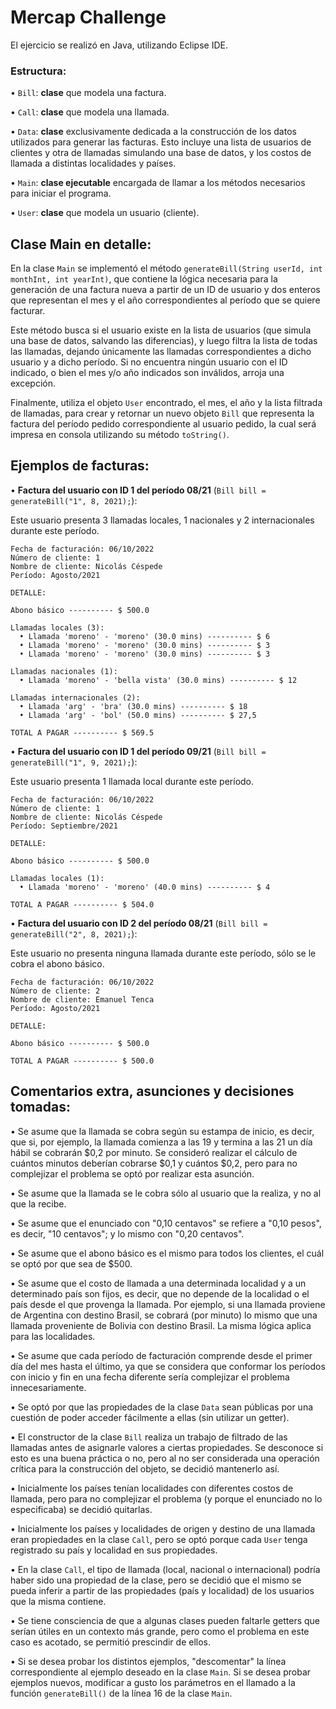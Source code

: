 # **Mercap Challenge**

El ejercicio se realizó en Java, utilizando Eclipse IDE.

### Estructura:

• `Bill`: **clase** que modela una factura.
    
• `Call`: **clase** que modela una llamada.

• `Data`: **clase** exclusivamente dedicada a la construcción de los datos utilizados para generar las facturas. Esto incluye una lista de usuarios de clientes y otra de llamadas simulando una base de datos, y los costos de llamada a distintas localidades y países.

• `Main`: **clase ejecutable** encargada de llamar a los métodos necesarios para iniciar el programa.

• `User`: **clase** que modela un usuario (cliente).

## **Clase Main en detalle:**

En la clase `Main` se implementó el método `generateBill(String userId, int monthInt, int yearInt)`, que contiene la lógica necesaria para la generación de una factura nueva a partir de un ID de usuario y dos enteros que representan el mes y el año correspondientes al período que se quiere facturar.

Este método busca si el usuario existe en la lista de usuarios (que simula una base de datos, salvando las diferencias), y luego filtra la lista de todas las llamadas, dejando únicamente las llamadas correspondientes a dicho usuario y a dicho período. Si no encuentra ningún usuario con el ID indicado, o bien el mes y/o año indicados son inválidos, arroja una excepción.

Finalmente, utiliza el objeto `User` encontrado, el mes, el año y la lista filtrada de llamadas, para crear y retornar un nuevo objeto `Bill` que representa la factura del período pedido correspondiente al usuario pedido, la cual será impresa en consola utilizando su método `toString()`.

## **Ejemplos de facturas:**

• **Factura del usuario con ID 1 del período 08/21** (`Bill bill = generateBill("1", 8, 2021);`):

Este usuario presenta 3 llamadas locales, 1 nacionales y 2 internacionales durante este período.

```
Fecha de facturación: 06/10/2022
Número de cliente: 1
Nombre de cliente: Nicolás Céspede
Período: Agosto/2021

DETALLE:

Abono básico ---------- $ 500.0

Llamadas locales (3):
  • Llamada 'moreno' - 'moreno' (30.0 mins) ---------- $ 6
  • Llamada 'moreno' - 'moreno' (30.0 mins) ---------- $ 3
  • Llamada 'moreno' - 'moreno' (30.0 mins) ---------- $ 3

Llamadas nacionales (1):
  • Llamada 'moreno' - 'bella vista' (30.0 mins) ---------- $ 12

Llamadas internacionales (2):
  • Llamada 'arg' - 'bra' (30.0 mins) ---------- $ 18
  • Llamada 'arg' - 'bol' (50.0 mins) ---------- $ 27,5

TOTAL A PAGAR ---------- $ 569.5
```

• **Factura del usuario con ID 1 del período 09/21** (`Bill bill = generateBill("1", 9, 2021);`):

Este usuario presenta 1 llamada local durante este período.

```
Fecha de facturación: 06/10/2022
Número de cliente: 1
Nombre de cliente: Nicolás Céspede
Período: Septiembre/2021

DETALLE:

Abono básico ---------- $ 500.0

Llamadas locales (1):
  • Llamada 'moreno' - 'moreno' (40.0 mins) ---------- $ 4

TOTAL A PAGAR ---------- $ 504.0
```

• **Factura del usuario con ID 2 del período 08/21** (`Bill bill = generateBill("2", 8, 2021);`):

Este usuario no presenta ninguna llamada durante este período, sólo se le cobra el abono básico.

```
Fecha de facturación: 06/10/2022
Número de cliente: 2
Nombre de cliente: Emanuel Tenca
Período: Agosto/2021

DETALLE:

Abono básico ---------- $ 500.0

TOTAL A PAGAR ---------- $ 500.0
```

## **Comentarios extra, asunciones y decisiones tomadas:**

• Se asume que la llamada se cobra según su estampa de inicio, es decir, que si, por ejemplo, la llamada comienza a las 19 y termina a las 21 un día hábil se cobrarán $0,2 por minuto. Se consideró realizar el cálculo de cuántos minutos deberían cobrarse $0,1 y cuántos $0,2, pero para no complejizar el problema se optó por realizar esta asunción.

• Se asume que la llamada se le cobra sólo al usuario que la realiza, y no al que la recibe.

• Se asume que el enunciado con "0,10 centavos" se refiere a "0,10 pesos", es decir, "10 centavos"; y lo mismo con "0,20 centavos".

• Se asume que el abono básico es el mismo para todos los clientes, el cuál se optó por que sea de $500.

• Se asume que el costo de llamada a una determinada localidad y a un determinado país son fijos, es decir, que no depende de la localidad o el país desde el que provenga la llamada. Por ejemplo, si una llamada proviene de Argentina con destino Brasil, se cobrará (por minuto) lo mismo que una llamada proveniente de Bolivia con destino Brasil. La misma lógica aplica para las localidades.

• Se asume que cada período de facturación comprende desde el primer día del mes hasta el último, ya que se considera que conformar los períodos con inicio y fin en una fecha diferente sería complejizar el problema innecesariamente.

• Se optó por que las propiedades de la clase `Data` sean públicas por una cuestión de poder acceder fácilmente a ellas (sin utilizar un getter).

• El constructor de la clase `Bill` realiza un trabajo de filtrado de las llamadas antes de asignarle valores a ciertas propiedades. Se desconoce si esto es una buena práctica o no, pero al no ser considerada una operación crítica para la construcción del objeto, se decidió mantenerlo así.

• Inicialmente los países tenían localidades con diferentes costos de llamada, pero para no complejizar el problema (y porque el enunciado no lo especificaba) se decidió quitarlas.

• Inicialmente los países y localidades de origen y destino de una llamada eran propiedades en la clase `Call`, pero se optó porque cada `User` tenga registrado su país y localidad en sus propiedades.

• En la clase `Call`, el tipo de llamada (local, nacional o internacional) podría haber sido una propiedad de la clase, pero se decidió que el mismo se pueda inferir a partir de las propiedades (país y localidad) de los usuarios que la misma contiene.

• Se tiene consciencia de que a algunas clases pueden faltarle getters que serían útiles en un contexto más grande, pero como el problema en este caso es acotado, se permitió prescindir de ellos.

• Si se desea probar los distintos ejemplos, "descomentar" la línea correspondiente al ejemplo deseado en la clase `Main`. Si se desea probar ejemplos nuevos, modificar a gusto los parámetros en el llamado a la función `generateBill()` de la línea 16 de la clase `Main`.